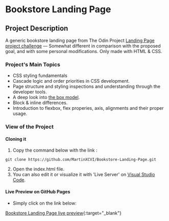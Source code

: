 # Bookstore Landing Page

## Project Description

A generic bookstore landing page from The Odin Project [Landing Page project challenge](https://www.theodinproject.com/lessons/foundations-landing-page "Title") — Somewhat different in comparison with the proposed goal, and with some personal modifications. Only made with HTML & CSS.

### Project's Main Topics

- CSS styling fundamentals
- Cascade logic and order priorities in CSS development.
- Page structure and styling inspections and understanding through the developer tools.
- A deep look into [the box model](https://developer.mozilla.org/en-US/docs/Learn/CSS/Building_blocks/The_box_model "Title").
- Block & inline differences.
- Introduction to flexbox, flex properies, axis, alignments and their proper usage.

### View of the Project

#### Cloning it

1. Copy the command below with the link :

```
git clone https://github.com/MartinXCVI/Bookstore-Landing-Page.git
```

2. Open the index.html file.
3. You can also edit it or visualize it with 'Live Server' on [Visual Studio Code](https://code.visualstudio.com/ "Title").

#### Live Preview on GitHub Pages

- Simply click on the link below:

[Bookstore Landing Page live preview](https://martinxcvi.github.io/Bookstore-Landing-Page/ "Title"){:target="_blank"}